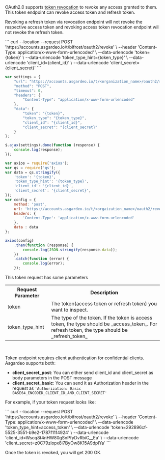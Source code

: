 
OAuth2.0 supports [token revocation](https://datatracker.ietf.org/doc/html/rfc7009) to revoke any access granted to them. This token endpoint can revoke access token and refresh token. 

Revoking a refresh token via revocation endpoint will not revoke the respective access token and revoking access token revocation endpoint will not revoke the refresh token.

<CodeGroup>

<CodeGroupItem title="cURL" active>
```
curl --location --request POST 'https://accounts.asgardeo.io/t/bifrost/oauth2/revoke' \
--header 'Content-Type: application/x-www-form-urlencoded' \
--data-urlencode 'token={token}' \
--data-urlencode 'token_type_hint={token_type}' \
--data-urlencode 'client_id={client_id}' \
--data-urlencode 'client_secret={client_secret}'
```
</CodeGroupItem>

<br>

<CodeGroupItem title="JavaScript - jQuery">

```js
var settings = {
    "url": "https://accounts.asgardeo.io/t/<organization_name>/oauth2/revoke",
    "method": "POST",
    "timeout": 0,
    "headers": {
        "Content-Type": "application/x-www-form-urlencoded"
    },
    "data": {
        "token": "{token}",
        "token_type": "{token_type}",
        "client_id": "{client_id}",
        "client_secret": "{client_secret}"
    }
};

$.ajax(settings).done(function (response) {
    console.log(response);
});
```

</CodeGroupItem>

<CodeGroupItem title="Nodejs - Axios">

```js
var axios = require('axios');
var qs = require('qs');
var data = qs.stringify({
    'token': '{token}',
    'token_type_hint': '{token_type}',
    'client_id': '{client_id}',
    'client_secret': '{client_secret}',
});
var config = {
    method: 'post',
    url: 'https://accounts.asgardeo.io/t/<orgaization_name>/oauth2/revoke',
    headers: {
        'Content-Type': 'application/x-www-form-urlencoded'
    },
    data : data
};

axios(config)
    .then(function (response) {
        console.log(JSON.stringify(response.data));
    })
    .catch(function (error) {
        console.log(error);
    });
```
</CodeGroupItem>

</CodeGroup>

This token request has some parameters
<br>
<table>
  <tr>
    <th>Request Parameter</th>
    <th>Description</th> 
  </tr>
   <tr>
      <td>token<Badge text="Required" type="mandatory"/></td>
      <td>The token(access token or refresh token) you want to inspect.</td>
    </tr>
  <tr>
    <td>token_type_hint<Badge text="Optional" type="optional"/></td>
    <td>The type of the token. If the token is access token, the type should be _access_token_. For refresh token, the type should be _refresh_token_</td>
  </tr>
</table>

<br>


Token endpoint requires client  authentication for confidential clients. Asgardeo supports both:
 - **client_secret_post**: You can either send client_id and client_secret as body parameters in the POST message
 - **client_secret_basic**: You can send it as Authorization header in the request  as `'Authorization: Basic BASE64_ENCODED_CLIENT_ID_AND_CLIENT_SECRET'`

For example, if your token request looks like:

<CodeGroupItem title="cURL" active>
```
curl --location --request POST 'https://accounts.asgardeo.io/t/bifrost/oauth2/revoke' \
--header 'Content-Type: application/x-www-form-urlencoded' \
--data-urlencode 'token_type_hint=access_token' \
--data-urlencode 'token=292896cf-5525-3551-b9e2-1787f1114924' \
--data-urlencode 'client_id=Wsoq8t4nHW80gSnPfyDvRbiC__Ea' \
--data-urlencode 'client_secret=z0C79zlopx8i7ByOw8K15A9dplYa'
```
</CodeGroupItem>

Once the token is revoked, you will get 200 OK.
